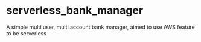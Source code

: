 # serverless_bank_manager
A simple multi user, multi account bank manager, aimed to use AWS feature to be serverless

